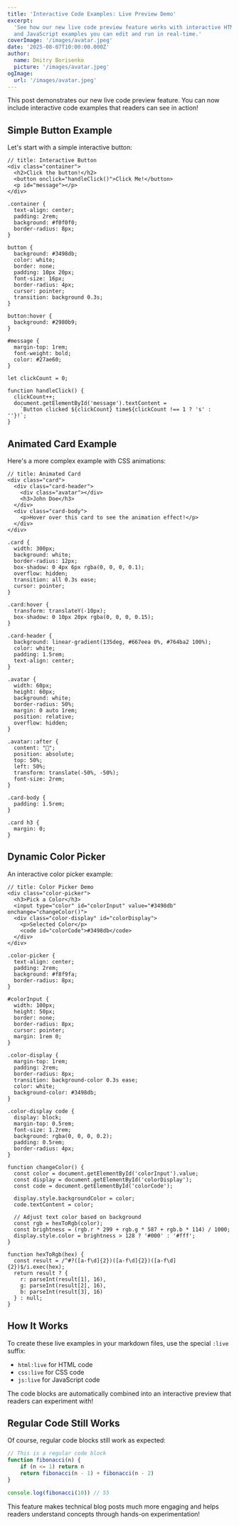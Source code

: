 ```yaml
---
title: 'Interactive Code Examples: Live Preview Demo'
excerpt:
  'See how our new live code preview feature works with interactive HTML, CSS,
  and JavaScript examples you can edit and run in real-time.'
coverImage: '/images/avatar.jpeg'
date: '2025-08-07T10:00:00.000Z'
author:
  name: Dmitry Borisenko
  picture: '/images/avatar.jpeg'
ogImage:
  url: '/images/avatar.jpeg'
---
```


This post demonstrates our new live code preview feature. You can now include
interactive code examples that readers can see in action!

## Simple Button Example

Let's start with a simple interactive button:

```html:live
// title: Interactive Button
<div class="container">
  <h2>Click the button!</h2>
  <button onclick="handleClick()">Click Me!</button>
  <p id="message"></p>
</div>
```

```css:live
.container {
  text-align: center;
  padding: 2rem;
  background: #f0f0f0;
  border-radius: 8px;
}

button {
  background: #3498db;
  color: white;
  border: none;
  padding: 10px 20px;
  font-size: 16px;
  border-radius: 4px;
  cursor: pointer;
  transition: background 0.3s;
}

button:hover {
  background: #2980b9;
}

#message {
  margin-top: 1rem;
  font-weight: bold;
  color: #27ae60;
}
```

```js:live
let clickCount = 0;

function handleClick() {
  clickCount++;
  document.getElementById('message').textContent =
    `Button clicked ${clickCount} time${clickCount !== 1 ? 's' : ''}!`;
}
```

## Animated Card Example

Here's a more complex example with CSS animations:

```html:live
// title: Animated Card
<div class="card">
  <div class="card-header">
    <div class="avatar"></div>
    <h3>John Doe</h3>
  </div>
  <div class="card-body">
    <p>Hover over this card to see the animation effect!</p>
  </div>
</div>
```

```css:live
.card {
  width: 300px;
  background: white;
  border-radius: 12px;
  box-shadow: 0 4px 6px rgba(0, 0, 0, 0.1);
  overflow: hidden;
  transition: all 0.3s ease;
  cursor: pointer;
}

.card:hover {
  transform: translateY(-10px);
  box-shadow: 0 10px 20px rgba(0, 0, 0, 0.15);
}

.card-header {
  background: linear-gradient(135deg, #667eea 0%, #764ba2 100%);
  color: white;
  padding: 1.5rem;
  text-align: center;
}

.avatar {
  width: 60px;
  height: 60px;
  background: white;
  border-radius: 50%;
  margin: 0 auto 1rem;
  position: relative;
  overflow: hidden;
}

.avatar::after {
  content: "👤";
  position: absolute;
  top: 50%;
  left: 50%;
  transform: translate(-50%, -50%);
  font-size: 2rem;
}

.card-body {
  padding: 1.5rem;
}

.card h3 {
  margin: 0;
}
```

## Dynamic Color Picker

An interactive color picker example:

```html:live
// title: Color Picker Demo
<div class="color-picker">
  <h3>Pick a Color</h3>
  <input type="color" id="colorInput" value="#3498db" onchange="changeColor()">
  <div class="color-display" id="colorDisplay">
    <p>Selected Color</p>
    <code id="colorCode">#3498db</code>
  </div>
</div>
```

```css:live
.color-picker {
  text-align: center;
  padding: 2rem;
  background: #f8f9fa;
  border-radius: 8px;
}

#colorInput {
  width: 100px;
  height: 50px;
  border: none;
  border-radius: 8px;
  cursor: pointer;
  margin: 1rem 0;
}

.color-display {
  margin-top: 1rem;
  padding: 2rem;
  border-radius: 8px;
  transition: background-color 0.3s ease;
  color: white;
  background-color: #3498db;
}

.color-display code {
  display: block;
  margin-top: 0.5rem;
  font-size: 1.2rem;
  background: rgba(0, 0, 0, 0.2);
  padding: 0.5rem;
  border-radius: 4px;
}
```

```js:live
function changeColor() {
  const color = document.getElementById('colorInput').value;
  const display = document.getElementById('colorDisplay');
  const code = document.getElementById('colorCode');

  display.style.backgroundColor = color;
  code.textContent = color;

  // Adjust text color based on background
  const rgb = hexToRgb(color);
  const brightness = (rgb.r * 299 + rgb.g * 587 + rgb.b * 114) / 1000;
  display.style.color = brightness > 128 ? '#000' : '#fff';
}

function hexToRgb(hex) {
  const result = /^#?([a-f\d]{2})([a-f\d]{2})([a-f\d]{2})$/i.exec(hex);
  return result ? {
    r: parseInt(result[1], 16),
    g: parseInt(result[2], 16),
    b: parseInt(result[3], 16)
  } : null;
}
```

## How It Works

To create these live examples in your markdown files, use the special `:live`
suffix:

- `html:live` for HTML code
- `css:live` for CSS code
- `js:live` for JavaScript code

The code blocks are automatically combined into an interactive preview that
readers can experiment with!

## Regular Code Still Works

Of course, regular code blocks still work as expected:

```javascript
// This is a regular code block
function fibonacci(n) {
	if (n <= 1) return n
	return fibonacci(n - 1) + fibonacci(n - 2)
}

console.log(fibonacci(10)) // 55
```

This feature makes technical blog posts much more engaging and helps readers
understand concepts through hands-on experimentation!
